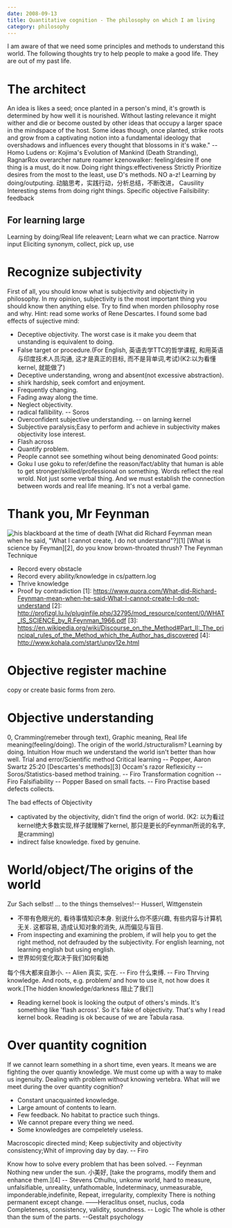 ```yaml
---
date: 2008-09-13
title: Quantitative cognition - The philosophy on which I am living
category: philosophy
---
```


I am aware of that we need some principles and methods to understand this world.
The following thoughts try to help people to make a good life. They are out of my past life.

# The architect
An idea is likes a seed; once planted in a person's mind, it's growth is determined by how well it is nourished. Without lasting relevance it might wither and die or become ousted by other ideas that occupy a larger space in the mindspace of the host. Some ideas though, once planted, strike roots and grow from a captivating notion into a fundamental ideology that overshadows and influences every thought that blossoms in it's wake." -- Homo Ludens or: Kojima's Evolution of Mankind (Death Stranding), RagnarRox
overarcher
nature roamer
kzenowalker: feeling/desire
If one thing is a must, do it now.
Doing right things:effectiveness
Strictly Prioritize desires from the most to the least, use D's methods. 
NO a-z!
Learning by doing/outputing. 动脑思考，实践行动，分析总结，不断改进，
Causility 
Interesting stems from doing right things.
Specific objective
Failsibility: feedback
## For learning large 
Learning by doing/Real life releavent; Learn what we can practice.
Narrow input
Eliciting synonym, collect, pick up, use

# Recognize subjectivity
First of all, you should know what is subjectivity and objectivity in philosophy.
In my opinion, subjectivity is the most important thing you should know then anything else.
Try to find when morden philosophy rose and why. Hint: read some works of Rene Descartes.
I found some bad effects of sujective mind:
* Deceptive objectivity. The worst case is it make you deem that unstanding is equivalent to doing. 
* False target or procedure.(For English, 英语去学TTC的哲学课程, 和用英语与印度技术人员沟通, 这才是真正的目标, 而不是背单词,考试)(K2:以为看懂kernel, 就能做了)
* Deceptive understanding, wrong and absent(not excessive abstraction). 
* shirk hardship, seek comfort and enjoyment.
* Frequently changing.
* Fading away along the time.
* Neglect objectivity.
* radical fallibility. -- Soros
* Overconfident subjective understanding. -- on larning kernel
* Subjective paralysis;Easy to perform and achieve in subjectivity makes objectivity lose interest.
* Flash across
* Quantify problem.
* People cannot see something wihout being denominated
Good points:
* Goku
I use goku to refer/define the reason/fact/ablity that human is able to get stronger/skilled/professional on something.
Words reflect the real wrold. Not just some verbal thing. And we must establish the connection between words and real life meaning.
It's not a verbal game.

# Thank you, Mr Feynman
![his blackboard at the time of death](http://archives.caltech.edu/pictures/1.10-29.jpg)
[What did Richard Feynman mean when he said, "What I cannot create, I do not understand"?][1]
[What is science by Feyman][2], do you know brown-throated thrush?
The Feynman Technique
* Record every obstacle
* Record every ability/knowledge in cs/pattern.log
* Thrive knowledge
* Proof by contradiction
[1]: https://www.quora.com/What-did-Richard-Feynman-mean-when-he-said-What-I-cannot-create-I-do-not-understand
[2]: http://profizgl.lu.lv/pluginfile.php/32795/mod_resource/content/0/WHAT_IS_SCIENCE_by_R.Feynman_1966.pdf
[3]: https://en.wikipedia.org/wiki/Discourse_on_the_Method#Part_II:_The_principal_rules_of_the_Method_which_the_Author_has_discovered
[4]: http://www.kohala.com/start/unpv12e.html

# Objective register machine
copy or create
basic forms from zero.

# Objective understanding
0, Cramming(remeber through text), Graphic meaning, Real life meaning(feeling/doing).
The origin of the world./structuralism?
Learning by doing.
Intuition
How much we understand the world isn't better than how well.
Trial and error/Scientific method
Critical learning  -- Popper, Aaron Swartz 25:20
[Descartes's methods][3]
Occam's razor 
Reflexicity -- Soros/Statistics-based method training. -- Firo
Transformation cognition -- Firo
Falsifiability -- Popper
Based on small facts. -- Firo
Practise based defects collects.

The bad effects of Objectivity
* captivated by the objectivity, didn't find the orign of world. (K2: 以为看过kernel绝大多数实现,样子就理解了kernel, 那只是更长的Feynman所说的名字, 是cramming)
* indirect false knowledge. fixed by genuine.

# World/object/The origins of the world
Zur Sach selbst! ... to the things themselves!-- Husserl, Wittgenstein
* 不带有色眼光的, 看待事情知识本身. 别说什么你不感兴趣, 有些内容与计算机无关. 这都容易, 造成认知对象的消失, 从而偏见与盲目.
* From inspecting and examining the problem, if will help you to get the right method, not defrauded by the subjectivity. For english learning, not learning english but using english.
* 世界如何变化取决于我们如何看她

每个伟大都来自渺小. -- Alien
真实, 实在. -- Firo
什么束缚. -- Firo
Thrving knowledge. And roots, e.g. problem/ and how to use it, not how does it work.[The hidden knowledge/darkness 阻止了我们]
* Reading kernel book is looking the output of others's minds. It's something like 'flash across'. So it's fake of objectivity. That's why I read kernel book. Reading is ok because of we are	Tabula rasa.


# Over quantity cognition
If we cannot learn something in a short time, even years. It means we are fighting the over quantiy knowledge. We must come up with a way to make us ingenuity. Dealing with problem without knowing vertebra.
What will we meet during the over quantity cognition?
* Constant unacquainted knowledge.
* Large amount of contents to learn.
* Few feedback. No habitat to practice such things.
* We cannot prepare every thing we need.
* Some knowledges are compeletely useless.

Macroscopic directed mind; Keep subjectivity and objectivity consistency;Whit of improving day by day. -- Firo

Know how to solve every problem that has been solved. -- Feynman
Nothing new under the sun.
小美好, [take the programs, modify them and enhance them.][4]  -- Stevens
Cthulhu, unkonw world, hard to measure, unfalsifiable, unreality, unfathomable, Indeterminacy, unmeasurable, imponderable,indefinite, 
Repeat, irregularity, complexity
There is nothing permanent except change. ――Heraclitus
onset, nuclus, coda
Completeness, consistency, validity, soundness. -- Logic
The whole is other than the sum of the parts. --Gestalt psychology

